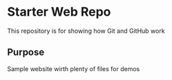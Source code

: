 # Starter Web Repo

This repository is for showing how Git and GitHub work

## Purpose

Sample website wirth plenty of files for demos